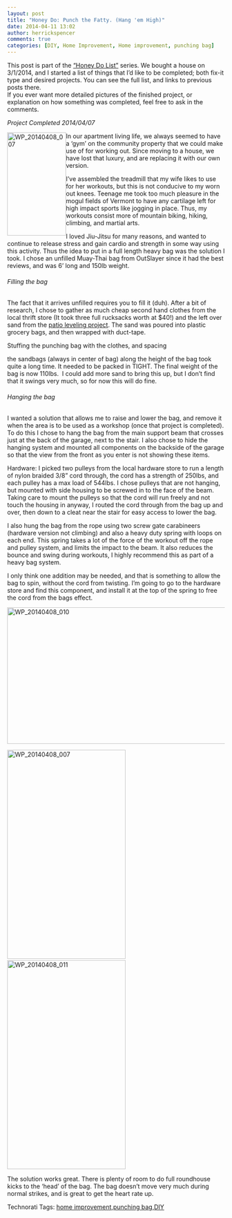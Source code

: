 ```yaml
---
layout: post
title: "Honey Do: Punch the Fatty. (Hang 'em High)"
date: 2014-04-11 13:02
author: herrickspencer
comments: true
categories: [DIY, Home Improvement, Home improvement, punching bag]
---
```

<p>This post is part of the <a href="http://herrickspencer.wordpress.com/honey-do-list/">“Honey Do List”</a> series. We bought a house on 3/1/2014, and I started a list of things that I’d like to be completed; both fix-it type and desired projects. You can see the full list, and links to previous posts there.     <br />If you ever want more detailed pictures of the finished project, or explanation on how something was completed, feel free to ask in the comments.</p>  <p><em>Project Completed 2014/04/07</em></p>  <p><a href="https://herrickspencer.blog/wp-content/uploads/2014/04/wp_20140408_0072.jpg"><img title="WP_20140408_007" style="border-top:0;border-right:0;border-bottom:0;margin-left:0;border-left:0;display:inline;margin-right:0;" border="0" alt="WP_20140408_007" align="left" src="https://herrickspencer.blog/wp-content/uploads/2014/04/wp_20140408_007_thumb2.jpg" width="136" height="239" /></a>In our apartment living life, we always seemed to have a ‘gym’ on the community property that we could make use of for working out. Since moving to a house, we have lost that luxury, and are replacing it with our own version. </p>  <p>I’ve assembled the treadmill that my wife likes to use for her workouts, but this is not conducive to my worn out knees. Teenage me took too much pleasure in the mogul fields of Vermont to have any cartilage left for high impact sports like jogging in place. Thus, my workouts consist more of mountain biking, hiking, climbing, and martial arts.</p>  <p>I loved Jiu-Jitsu for many reasons, and wanted to continue to release stress and gain cardio and strength in some way using this activity. Thus the idea to put in a full length heavy bag was the solution I took. I chose an unfilled Muay-Thai bag from OutSlayer since it had the best reviews, and was 6’ long and 150lb weight.</p>  <h6>Filling the bag</h6>  <p>The fact that it arrives unfilled requires you to fill it (duh). After a bit of research, I chose to gather as much cheap second hand clothes from the local thrift store (It took three full rucksacks worth at $40!) and the left over sand from the <a href="https://herrickspencer.wordpress.com/2014/04/10/honey-do-brick-patio-leveling/" target="_blank">patio leveling project</a>. The sand was poured into plastic grocery bags, and then wrapped with duct-tape. </p>  <p>Stuffing the punching bag with the clothes, and spacing </p>  <p>the sandbags (always in center of bag) along the height of the bag took quite a long time. It needed to be packed in TIGHT. The final weight of the bag is now 110lbs.&#160; I could add more sand to bring this up, but I don’t find that it swings very much, so for now this will do fine.</p>  <h6>Hanging the bag</h6>  <p>I wanted a solution that allows me to raise and lower the bag, and remove it when the area is to be used as a workshop (once that project is completed). To do this I chose to hang the bag from the main support beam that crosses just at the back of the garage, next to the stair. I also chose to hide the hanging system and mounted all components on the backside of the garage so that the view from the front as you enter is not showing these items.</p>  <p>Hardware: I picked two pulleys from the local hardware store to run a length of nylon braided 3/8” cord through, the cord has a strength of 250lbs, and each pulley has a max load of 544lbs. I chose pulleys that are not hanging, but mounted with side housing to be screwed in to the face of the beam. Taking care to mount the pulleys so that the cord will run freely and not touch the housing in anyway, I routed the cord through from the bag up and over, then down to a cleat near the stair for easy access to lower the bag.</p>  <p>I also hung the bag from the rope using two screw gate carabineers (hardware version not climbing) and also a heavy duty spring with loops on each end. This spring takes a lot of the force of the workout off the rope and pulley system, and limits the impact to the beam. It also reduces the bounce and swing during workouts, I highly recommend this as part of a heavy bag system.</p>  <p>I only think one addition may be needed, and that is something to allow the bag to spin, without the cord from twisting. I’m going to go to the hardware store and find this component, and install it at the top of the spring to free the cord from the bags effect.</p>  <p><a href="https://herrickspencer.blog/wp-content/uploads/2014/04/wp_20140408_0101.jpg"><img title="WP_20140408_010" style="display:inline;border-width:0;" border="0" alt="WP_20140408_010" src="https://herrickspencer.blog/wp-content/uploads/2014/04/wp_20140408_010_thumb1.jpg" width="559" height="316" /></a></p>  <p><a href="https://herrickspencer.blog/wp-content/uploads/2014/04/wp_20140408_0073.jpg"><img title="WP_20140408_007" style="display:inline;border-width:0;" border="0" alt="WP_20140408_007" src="https://herrickspencer.blog/wp-content/uploads/2014/04/wp_20140408_007_thumb3.jpg" width="274" height="484" /></a>&#160;&#160; <a href="https://herrickspencer.blog/wp-content/uploads/2014/04/wp_20140408_0111.jpg"><img title="WP_20140408_011" style="display:inline;border-width:0;" border="0" alt="WP_20140408_011" src="https://herrickspencer.blog/wp-content/uploads/2014/04/wp_20140408_011_thumb1.jpg" width="274" height="484" /></a></p>  <p></p>  <p></p>  <p>The solution works great. There is plenty of room to do full roundhouse kicks to the ‘head’ of the bag. The bag doesn’t move very much during normal strikes, and is great to get the heart rate up. </p>  <div id="scid:0767317B-992E-4b12-91E0-4F059A8CECA8:0038b2f7-1ea1-418f-8163-3dfac205a025" class="wlWriterEditableSmartContent" style="float:none;margin:0;display:inline;padding:0;">Technorati Tags: <a href="http://technorati.com/tags/home+improvement" rel="tag">home improvement</a>,<a href="http://technorati.com/tags/punching+bag" rel="tag">punching bag</a>,<a href="http://technorati.com/tags/DIY" rel="tag">DIY</a></div>
